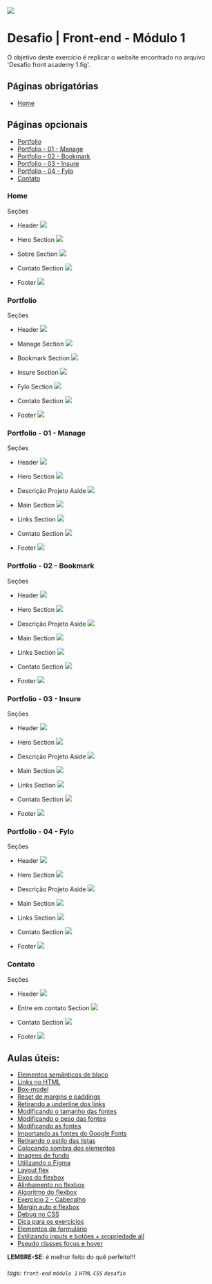 ![](https://i.imgur.com/xG74tOh.png)

# Desafio | Front-end - Módulo 1

O objetivo deste exercício é replicar o website encontrado no arquivo 'Desafio front academy 1.fig'.

## Páginas obrigatórias
 - [Home](#Home)

## Páginas opcionais
 - [Portfolio](#Portfolio)
 - [Portfolio - 01 - Manage](#Portfolio---01---Manage)
 - [Portfolio - 02 - Bookmark](#Portfolio---02---Bookmark)
 - [Portfolio - 03 - Insure](#Portfolio---03---Insure)
 - [Portfolio - 04 - Fylo](#Portfolio---04---Fylo)
 - [Contato](#Contato)

### Home

Seções

- Header ![](https://i.imgur.com/Vwj9U0y.png)

- Hero Section ![](https://i.imgur.com/tjYO6R6.png)

- Sobre Section ![](https://i.imgur.com/KHPaEWW.png)

- Contato Section ![](https://i.imgur.com/e88URFi.png)

- Footer ![](https://i.imgur.com/P06m37L.png)

### Portfolio

Seções

- Header ![](https://i.imgur.com/1pDIzMz.png)

- Manage Section ![](https://i.imgur.com/jHweGIb.png)

- Bookmark Section ![](https://i.imgur.com/uTpctrq.png)

- Insure Section ![](https://i.imgur.com/BsAWB7m.png)

- Fylo Section ![](https://i.imgur.com/W9s2afk.png)

- Contato Section ![](https://i.imgur.com/e88URFi.png)

- Footer ![](https://i.imgur.com/P06m37L.png)

### Portfolio - 01 - Manage

Seções

- Header ![](https://i.imgur.com/1pDIzMz.png)

- Hero Section ![](https://i.imgur.com/JYY2lNG.png)

- Descrição Projeto Aside ![](https://i.imgur.com/uEgRim6.png)

- Main Section 
![](https://i.imgur.com/O1JyZtK.png)

- Links Section ![](https://i.imgur.com/zGJMDOE.png)

- Contato Section ![](https://i.imgur.com/e88URFi.png)

- Footer ![](https://i.imgur.com/P06m37L.png)

### Portfolio - 02 - Bookmark

Seções

- Header ![](https://i.imgur.com/1pDIzMz.png)

- Hero Section ![](https://i.imgur.com/ag3Madi.png)

- Descrição Projeto Aside 
![](https://i.imgur.com/JDvgptu.png)

- Main Section 
![](https://i.imgur.com/T41K6z3.png)

- Links Section ![](https://i.imgur.com/UpCLzFL.png)

- Contato Section ![](https://i.imgur.com/e88URFi.png)

- Footer ![](https://i.imgur.com/P06m37L.png)

### Portfolio - 03 - Insure

Seções

- Header ![](https://i.imgur.com/1pDIzMz.png)

- Hero Section ![](https://i.imgur.com/yJMQ0iJ.png)

- Descrição Projeto Aside 
![](https://i.imgur.com/zofNYva.png)

- Main Section 
![](https://i.imgur.com/BMMJXlz.png)

- Links Section ![](https://i.imgur.com/9fYN4lI.png)

- Contato Section ![](https://i.imgur.com/e88URFi.png)

- Footer ![](https://i.imgur.com/P06m37L.png)

### Portfolio - 04 - Fylo

Seções

- Header ![](https://i.imgur.com/1pDIzMz.png)

- Hero Section ![](https://i.imgur.com/7IcYjiF.png)

- Descrição Projeto Aside 
![](https://i.imgur.com/fKuRKYX.png)

- Main Section 
![](https://i.imgur.com/MQC6y17.png)

- Links Section ![](https://i.imgur.com/3WGHl8V.png)

- Contato Section ![](https://i.imgur.com/e88URFi.png)

- Footer ![](https://i.imgur.com/P06m37L.png)

### Contato

Seções

- Header ![](https://i.imgur.com/ubDorki.png)

- Entre em contato Section ![](https://i.imgur.com/4GLs5Iw.png)

- Contato Section ![](https://i.imgur.com/VvO2m7w.png)

- Footer ![](https://i.imgur.com/P06m37L.png)

## Aulas úteis:
- [Elementos semânticos de bloco](https://plataforma.cubos.academy/curso/90bb4fdd-85c7-4f90-9753-38c264a80382/data/13/08/2021/aula/aa14de20-54fc-4264-b9da-f3f970c9a24f/b48f3036-4c7b-41c7-8b43-4ed842ddde7d)
- [Links no HTML](https://plataforma.cubos.academy/curso/90bb4fdd-85c7-4f90-9753-38c264a80382/data/13/08/2021/aula/aa14de20-54fc-4264-b9da-f3f970c9a24f/aff49cba-98f4-40f9-8959-1ef22e375020)
- [Box-model](https://plataforma.cubos.academy/curso/90bb4fdd-85c7-4f90-9753-38c264a80382/data/18/08/2021/aula/330c1834-c256-4cd5-80fa-907d47123150/1481ec13-e9f1-40de-adec-5e5873a7236c)
- [Reset de margins e paddings](https://plataforma.cubos.academy/curso/90bb4fdd-85c7-4f90-9753-38c264a80382/data/18/08/2021/aula/330c1834-c256-4cd5-80fa-907d47123150/b47081ba-23a0-4c9d-8f83-a32e00922c59)
- [Retirando a underline dos links](https://plataforma.cubos.academy/curso/90bb4fdd-85c7-4f90-9753-38c264a80382/data/20/08/2021/aula/7fd0a4a1-cec5-4287-982b-9fdfa9547402/516d05e7-a3c4-44d0-9dd0-6f3eaa4e83d3)
- [Modificando o tamanho das fontes](https://plataforma.cubos.academy/curso/90bb4fdd-85c7-4f90-9753-38c264a80382/data/20/08/2021/aula/7fd0a4a1-cec5-4287-982b-9fdfa9547402/0c12410a-67b7-4b41-98af-292204c11984)
- [Modificando o peso das fontes](https://plataforma.cubos.academy/curso/90bb4fdd-85c7-4f90-9753-38c264a80382/data/20/08/2021/aula/7fd0a4a1-cec5-4287-982b-9fdfa9547402/bb8fdb85-dfcc-445d-bf4b-7ca094748cab)
- [Modificando as fontes](https://plataforma.cubos.academy/curso/90bb4fdd-85c7-4f90-9753-38c264a80382/data/20/08/2021/aula/7fd0a4a1-cec5-4287-982b-9fdfa9547402/361f005d-a3b8-4438-94c7-5d9c6b143e85)
- [Importando as fontes do Google Fonts](https://plataforma.cubos.academy/curso/90bb4fdd-85c7-4f90-9753-38c264a80382/data/20/08/2021/aula/7fd0a4a1-cec5-4287-982b-9fdfa9547402/0f98e542-069a-4a0a-90c6-b221767ab3a2)
- [Retirando o estilo das listas](https://plataforma.cubos.academy/curso/90bb4fdd-85c7-4f90-9753-38c264a80382/data/20/08/2021/aula/7fd0a4a1-cec5-4287-982b-9fdfa9547402/e8c8a6d6-085d-4866-9945-e752fede741c)
- [Colocando sombra dos elementos](https://plataforma.cubos.academy/curso/90bb4fdd-85c7-4f90-9753-38c264a80382/data/20/08/2021/aula/7fd0a4a1-cec5-4287-982b-9fdfa9547402/ac35334a-f620-4f5a-9c78-96a1ad63a4d9)
- [Imagens de fundo](https://plataforma.cubos.academy/curso/90bb4fdd-85c7-4f90-9753-38c264a80382/data/20/08/2021/aula/7fd0a4a1-cec5-4287-982b-9fdfa9547402/ea07ee6b-a9fc-4842-ac73-eef2d6bd9c70)
- [Utilizando o Figma](https://plataforma.cubos.academy/curso/90bb4fdd-85c7-4f90-9753-38c264a80382/data/20/08/2021/aula/7fd0a4a1-cec5-4287-982b-9fdfa9547402/761fd934-72e9-40dd-bc09-be207bce61bd)
- [Layout flex](https://plataforma.cubos.academy/curso/90bb4fdd-85c7-4f90-9753-38c264a80382/data/23/08/2021/aula/094b1cb4-e547-4154-8a30-404ecc2a0071/545a5556-135f-4ceb-9ca3-f26cbc8f7706)
- [Eixos do flexbox](https://plataforma.cubos.academy/curso/90bb4fdd-85c7-4f90-9753-38c264a80382/data/23/08/2021/aula/094b1cb4-e547-4154-8a30-404ecc2a0071/d3c26dda-37ed-40f7-b1b1-312936d6c9dc)
- [Alinhamento no flexbox](https://plataforma.cubos.academy/curso/90bb4fdd-85c7-4f90-9753-38c264a80382/data/23/08/2021/aula/094b1cb4-e547-4154-8a30-404ecc2a0071/9342390d-1591-4779-9787-36c1835b07ea)
- [Algoritmo do flexbox](https://plataforma.cubos.academy/curso/90bb4fdd-85c7-4f90-9753-38c264a80382/data/23/08/2021/aula/094b1cb4-e547-4154-8a30-404ecc2a0071/884a875c-74c9-4e94-a625-ae5823cae5c7)
- [Exercício 2 - Cabeçalho](https://plataforma.cubos.academy/curso/90bb4fdd-85c7-4f90-9753-38c264a80382/data/23/08/2021/aula/094b1cb4-e547-4154-8a30-404ecc2a0071/fdb3deae-1ec5-418d-a890-8aad99dbbf4f)
- [Margin auto e flexbox](https://plataforma.cubos.academy/curso/90bb4fdd-85c7-4f90-9753-38c264a80382/data/23/08/2021/aula/094b1cb4-e547-4154-8a30-404ecc2a0071/f9ed3ca1-6d75-42e8-9df9-2a8e9a3aa274)
- [Debug no CSS](https://plataforma.cubos.academy/curso/90bb4fdd-85c7-4f90-9753-38c264a80382/data/23/08/2021/aula/094b1cb4-e547-4154-8a30-404ecc2a0071/86d849f7-6675-4d42-8c68-c7face826413)
- [Dica para os exercícios](https://plataforma.cubos.academy/curso/90bb4fdd-85c7-4f90-9753-38c264a80382/data/25/08/2021/aula/5dd8f646-7db4-416b-8ee7-f0f06b59ccb7/47fb4296-c28d-4daa-865c-6ece2d6df51a)
- [Elementos de formulário](https://plataforma.cubos.academy/curso/90bb4fdd-85c7-4f90-9753-38c264a80382/data/30/08/2021/aula/1f5c6021-a493-4de1-be34-7795408769e9/dbbe8a84-bb34-4964-93be-2772bbc661dc)
- [Estilizando inputs e botões + propriedade all](https://plataforma.cubos.academy/curso/90bb4fdd-85c7-4f90-9753-38c264a80382/data/30/08/2021/aula/1f5c6021-a493-4de1-be34-7795408769e9/d5dd5661-001a-43de-9fe9-ea79df2d19bc)
- [Pseudo classes focus e hover](https://plataforma.cubos.academy/curso/90bb4fdd-85c7-4f90-9753-38c264a80382/data/30/08/2021/aula/1f5c6021-a493-4de1-be34-7795408769e9/fb1c015c-67a3-4132-b89f-906dc359b1a8)

**LEMBRE-SE**: é melhor feito do quê perfeito!!!



###### tags: `front-end` `módulo 1` `HTML` `CSS` `desafio`
